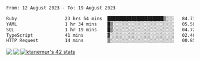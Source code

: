 <!--START_SECTION:waka-->

```txt
From: 12 August 2023 - To: 19 August 2023

Ruby                  23 hrs 54 mins  █████████████████████▒░░░   84.71 %
YAML                  1 hr 34 mins    █▒░░░░░░░░░░░░░░░░░░░░░░░   05.56 %
SQL                   1 hr 19 mins    █▒░░░░░░░░░░░░░░░░░░░░░░░   04.72 %
TypeScript            41 mins         ▓░░░░░░░░░░░░░░░░░░░░░░░░   02.46 %
HTTP Request          14 mins         ▒░░░░░░░░░░░░░░░░░░░░░░░░   00.85 %
```

<!--END_SECTION:waka-->
<a href="https://github.com/anuraghazra/github-readme-stats">
  <img align="left" src="https://github-readme-stats.vercel.app/api?username=Tanesan&count_private=true&show_icons=true" />
<img align="left" src="https://github-readme-stats.vercel.app/api/top-langs/?username=Tanesan" />
</a>

[![ktanemur's 42 stats](https://badge42.vercel.app/api/v2/cl1wslf6s002109l771rng2w8/stats?cursusId=21&coalitionId=62)](https://github.com/JaeSeoKim/badge42)
